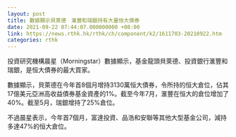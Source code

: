 ```yaml
---
layout: post
title: 數據顯示貝萊德　滙豐和瑞銀持有大量恒大債券
date: 2021-09-22 07:44:07.000000000 +08:00
link: https://news.rthk.hk/rthk/ch/component/k2/1611703-20210922.htm
categories: rthk
---
```


投資研究機構晨星（Morningstar）數據顯示，基金龍頭貝萊德、投資銀行滙豐和瑞銀，是恒大債券的最大買家。

數據顯示，貝萊德在今年首8個月增持3130萬恒大債券，令所持的恒大倉位，佔其17億美元亞洲高收益債券基金資產的1%。截至今年7月，滙豐在恒大的倉位增加了40%。截至5月，瑞銀增持了25%倉位。

不過晨星表示，今年首7個月，富達投資、品浩和安聯等其他大型基金公司，減持多達47%的恒大倉位。
